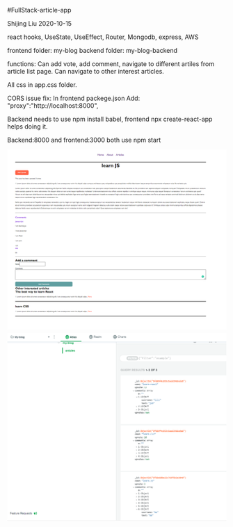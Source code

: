 #FullStack-article-app

Shijing Liu 2020-10-15

react hooks, UseState, UseEffect, Router, Mongodb, express, AWS

frontend folder: my-blog backend folder: my-blog-backend

functions:
Can add vote,
add comment,
navigate to different artiles from article list page.
Can navigate to other interest articles.

All css in app.css folder.

CORS issue fix: In frontend packege.json Add: "proxy":"http://localhost:8000",

Backend needs to use npm install babel, frontend npx create-react-app helps doing it.

Backend:8000 and frontend:3000 both use npm start

![](2020-10-15-21-25-00.png)
![](2020-10-15-21-26-21.png)
